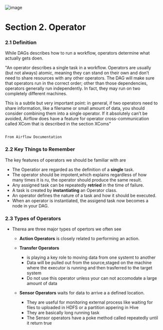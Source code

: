 ![image](https://user-images.githubusercontent.com/53164959/99251405-a3785880-2850-11eb-8343-9739679ce315.png)


# Section 2. Operator 

### 2.1 Definition 

While DAGs describes how to run a workflow, operators determine what actually gets doen.


"An operator describes a single task in a workflow. Operators are usually (but not always) atomic, meaning they can stand on their own and don’t need to share resources with any other operators. The DAG will make sure that operators run in the correct order; other than those dependencies, operators generally run independently. In fact, they may run on two completely different machines.

This is a subtle but very important point: in general, if two operators need to share information, like a filename or small amount of data, you should consider combining them into a single operator. If it absolutely can’t be avoided, Airflow does have a feature for operator cross-communication called XCom that is described in the section XComs"

                                                                                                     From Airflow Documentation

### 2.2 Key Things to Remember

The key features of operators we should be familiar with are 

- The Operatior are regarded as the definition of a __single__ task.
- The operator should be impotent,which explains regardless of how many times it is ru, the operator should produce the same result.
- Any assigned task can be repeatedly __retried__ in the time of failure.
- A task is created by __instantiating__ an Operator class.
- An operator defines the nature of a task and how it should be executed.
- When an operator is instantiated, the assigend task now becomes a node in your DAG.


### 2.3 Types of Operators

- Therea are three major types of opertors we often see 
  - __Action Operators__ is closely related to performing an action. 
  
  - __Transfer Operators__ 
     - is playing a key role to moving data from one systemt to another
     - Data will be pulled out from the source,staged on the machine where the executor is running and then trasferred to the target system
     - Do not use this operator unless your can not accomodate a large amount of data
     
  - __Sensor Operators__ waits for data to arrive a a defined location. 
    - They are useful for monitoring external process like waiting for files to uploaded in HDFS or a partition appering in Hive
    - They are basically long running task
    - The Sensor operators have a poke method called repeatedly until it return true
  
  
